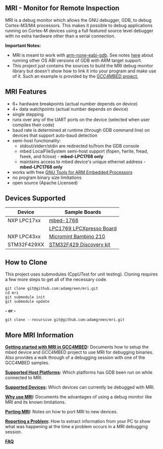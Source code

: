 ## MRI - Monitor for Remote Inspection
MRI is a debug monitor which allows the GNU debugger, GDB, to debug Cortex-M3/M4 processors. This makes it possible to debug applications running on Cortex-M devices using a full featured source level debugger with no extra hardware other than a serial connection.

**Important Notes:**
* MRI is meant to work with [arm-none-eabi-gdb](https://developer.arm.com/Tools%20and%20Software/GNU%20Toolchain). See notes [here](https://github.com/adamgreen/mri/pull/32#issuecomment-1221658927) about running other OS ABI versions of GDB with ARM target support.
* This project just contains the sources to build the MRI debug monitor library but doesn't show how to link it into your program and make use of it.  Such an example is provided by the [GCC4MBED project.](https://github.com/adamgreen/gcc4mbed)


## MRI Features
* 6+ hardware breakpoints (actual number depends on device)
* 4+ data watchpoints (actual number depends on device)
* single stepping
* runs over any of the UART ports on the device (selected when user compiles their code)
* baud rate is determined at runtime (through GDB command line) on devices that support auto-baud detection
* semi-host functionality:
  * stdout/stderr/stdin are redirected to/from the GDB console
  * mbed LocalFileSystem semi-host support (fopen, fwrite, fread, fseek, and fclose) - **mbed-LPC1768 only**
  * maintains access to mbed device's unique ethernet address - **mbed-LPC1768 only**
* works with free [GNU Tools for ARM Embedded Processors](https://launchpad.net/gcc-arm-embedded)
* no program binary size limitations
* open source (Apache Licensed)


## Devices Supported
| Device      | Sample Boards |
|-------------|---------------|
| NXP LPC17xx  | [mbed-1768](https://developer.mbed.org/platforms/mbed-LPC1768/) |
|              | [LPC1769 LPCXpresso Board](https://www.embeddedartists.com/products/lpcxpresso/lpc1769_xpr.php) |
| NXP LPC43xx  | [Micromint Bambino 210](http://www.micromint.com/index.php?option=com_content&view=article&id=199:bambino210&catid=53:products) |
| STM32F429XX  | [STM32F429 Discovery kit](http://www.st.com/web/catalog/tools/FM116/SC959/SS1532/PF259090) |


## How to Clone
This project uses submodules (CppUTest for unit testing).  Cloning requires a few more steps to get all of the necessary
code.

```
git clone git@github.com:adamgreen/mri.git
cd mri
git submodule init
git submodule update
```

**- or -**

```
git clone --recursive git@github.com:adamgreen/mri.git
```


## More MRI Information
**[Getting started with MRI in GCC4MBED](notes/mri-getting-started.creole#installation):**  Documents how to setup the mbed device and GCC4MBED project to use MRI for debugging binaries.  Also provides a walk through of a debugging session with one of the GCC4MBED samples.

**[Supported Host Platforms](notes/mri-platforms.creole#supported-host-platforms):**  Which platforms has GDB been run on while connected to MRI.

**[Supported Devices](notes/mri-devices.creole#supported-devices):**  Which devices can currently be debugged with MRI.

**[Why use MRI](notes/mri-pros-cons.creole):**  Documents the advantages of using a debug monitor like MRI and its known limitations.

**[Porting MRI](notes/mri-porting.md):**  Notes on how to port MRI to new devices.

**[Reporting a Problem](notes/mri-report-problem.creole#hit-a-problem):**  How to extract information from your PC to show what was happening at the time a problem occurs in a MRI debugging session.

**[FAQ](notes/mri-faq.creole#frequently-asked-questions)**

